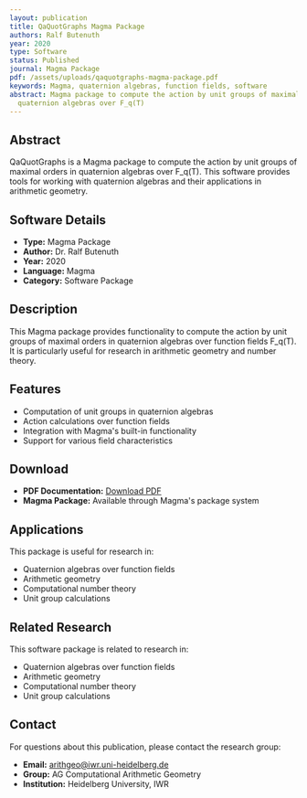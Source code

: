 ```yaml
---
layout: publication
title: QaQuotGraphs Magma Package
authors: Ralf Butenuth
year: 2020
type: Software
status: Published
journal: Magma Package
pdf: /assets/uploads/qaquotgraphs-magma-package.pdf
keywords: Magma, quaternion algebras, function fields, software
abstract: Magma package to compute the action by unit groups of maximal orders in
  quaternion algebras over F_q(T)
---
```



## Abstract

QaQuotGraphs is a Magma package to compute the action by unit groups of maximal orders in quaternion algebras over F_q(T). This software provides tools for working with quaternion algebras and their applications in arithmetic geometry.

## Software Details

- **Type:** Magma Package
- **Author:** Dr. Ralf Butenuth
- **Year:** 2020
- **Language:** Magma
- **Category:** Software Package

## Description

This Magma package provides functionality to compute the action by unit groups of maximal orders in quaternion algebras over function fields F_q(T). It is particularly useful for research in arithmetic geometry and number theory.

## Features

- Computation of unit groups in quaternion algebras
- Action calculations over function fields
- Integration with Magma's built-in functionality
- Support for various field characteristics

## Download

- **PDF Documentation:** [Download PDF](/assets/uploads/qaquotgraphs-magma-package.pdf)
- **Magma Package:** Available through Magma's package system

## Applications

This package is useful for research in:
- Quaternion algebras over function fields
- Arithmetic geometry
- Computational number theory
- Unit group calculations

## Related Research

This software package is related to research in:
- Quaternion algebras over function fields
- Arithmetic geometry
- Computational number theory
- Unit group calculations


## Contact

For questions about this publication, please contact the research group:
- **Email:** arithgeo@iwr.uni-heidelberg.de
- **Group:** AG Computational Arithmetic Geometry
- **Institution:** Heidelberg University, IWR